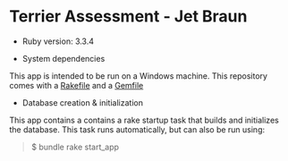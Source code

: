 # Terrier Assessment - Jet Braun

* Ruby version: 3.3.4

* System dependencies

This app is intended to be run on a Windows machine. This repository comes with a [Rakefile](/Rakefile) and a [Gemfile](/Gemfile)

* Database creation & initialization

This app contains a contains a rake startup task that builds and initializes the database. This task runs automatically,
but can also be run using:

>$ bundle rake start_app
